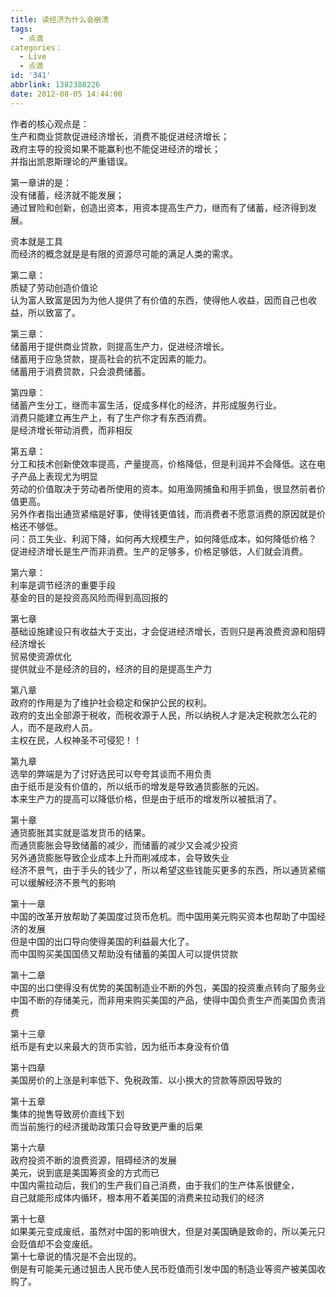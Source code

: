 ```yaml
---
title: 读经济为什么会崩溃
tags:
  - 点滴
categories：
  - Live
  - 点滴
id: '341'
abbrlink: 1382388226
date: 2012-08-05 14:44:00
---
```


作者的核心观点是：  
生产和商业贷款促进经济增长，消费不能促进经济增长；  
政府主导的投资如果不能赢利也不能促进经济的增长；  
并指出凯恩斯理论的严重错误。  
  
第一章讲的是：  
没有储蓄，经济就不能发展；  
通过冒险和创新，创造出资本，用资本提高生产力，继而有了储蓄，经济得到发展。  
  
资本就是工具  
而经济的概念就是是有限的资源尽可能的满足人类的需求。  
  
第二章：  
质疑了劳动创造价值论  
认为富人致富是因为为他人提供了有价值的东西，使得他人收益，因而自己也收益，所以致富了。  
  
第三章：  
储蓄用于提供商业贷款，则提高生产力，促进经济增长。  
储蓄用于应急贷款，提高社会的抗不定因素的能力。  
储蓄用于消费贷款，只会浪费储蓄。  
  
第四章：  
储蓄产生分工，继而丰富生活，促成多样化的经济，并形成服务行业。  
消费只能建立再生产上，有了生产你才有东西消费。  
是经济增长带动消费，而非相反  
  
第五章：  
分工和技术创新使效率提高，产量提高，价格降低，但是利润并不会降低。这在电子产品上表现尤为明显  
劳动的价值取决于劳动者所使用的资本。如用渔网捕鱼和用手抓鱼，很显然前者价值更高。  
另外作者指出通货紧缩是好事，使得钱更值钱，而消费者不愿意消费的原因就是价格还不够低。  
 问：员工失业、利润下降，如何再大规模生产，如何降低成本，如何降低价格？  
促进经济增长是生产而非消费。生产的足够多，价格足够低，人们就会消费。  
  
第六章：  
利率是调节经济的重要手段  
基金的目的是投资高风险而得到高回报的  
  
第七章  
基础设施建设只有收益大于支出，才会促进经济增长，否则只是再浪费资源和阻碍经济增长  
贸易使资源优化  
提供就业不是经济的目的，经济的目的是提高生产力  
  
第八章  
政府的作用是为了维护社会稳定和保护公民的权利。  
政府的支出全部源于税收，而税收源于人民，所以纳税人才是决定税款怎么花的人，而不是政府人员。  
主权在民，人权神圣不可侵犯！！  
  
第九章  
选举的弊端是为了讨好选民可以夸夸其谈而不用负责  
由于纸币是没有价值的，所以纸币的增发是导致通货膨胀的元凶。  
本来生产力的提高可以降低价格，但是由于纸币的增发所以被抵消了。  
  
第十章  
通货膨胀其实就是滥发货币的结果。  
而通货膨胀会导致储蓄的减少，而储蓄的减少又会减少投资  
另外通货膨胀导致企业成本上升而削减成本，会导致失业  
经济不景气，由于手头的钱少了，所以希望这些钱能买更多的东西，所以通货紧缩可以缓解经济不景气的影响  
  
第十一章  
中国的改革开放帮助了美国度过货币危机。而中国用美元购买资本也帮助了中国经济的发展  
但是中国的出口导向使得美国的利益最大化了。  
而中国购买美国国债又帮助没有储蓄的美国人可以提供贷款  
  
第十二章  
中国的出口使得没有优势的美国制造业不断的外包，美国的投资重点转向了服务业  
中国不断的存储美元，而非用来购买美国的产品，使得中国负责生产而美国负责消费  
  
第十三章  
纸币是有史以来最大的货币实验，因为纸币本身没有价值  
  
第十四章  
美国房价的上涨是利率低下、免税政策、以小换大的贷款等原因导致的  
  
第十五章  
集体的抛售导致房价直线下划  
而当前施行的经济援助政策只会导致更严重的后果  
  
第十六章  
政府投资不断的浪费资源，阻碍经济的发展  
美元，说到底是美国筹资金的方式而已  
中国内需拉动后，我们的生产我们自己消费，由于我们的生产体系很健全，  
自己就能形成体内循环，根本用不着美国的消费来拉动我们的经济  
  
第十七章  
如果美元变成废纸，虽然对中国的影响很大，但是对美国确是致命的，所以美元只会贬值却不会变废纸。  
第十七章说的情况是不会出现的。  
倒是有可能美元通过狙击人民币使人民币贬值而引发中国的制造业等资产被美国收购了。